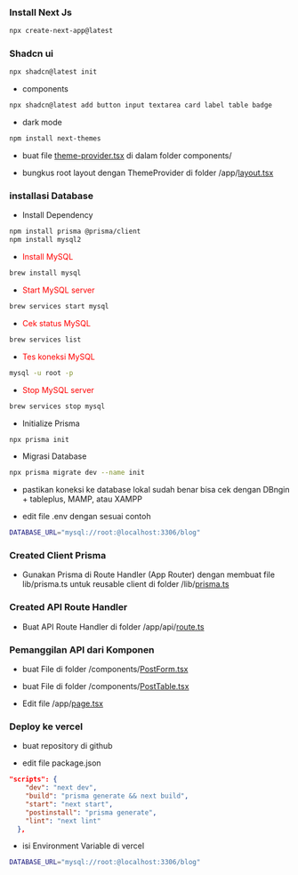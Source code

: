 ### Install Next Js

```bash
npx create-next-app@latest
```

### Shadcn ui

```bash
npx shadcn@latest init
```

- components

```bash
npx shadcn@latest add button input textarea card label table badge
```

- dark mode

```bash
npm install next-themes
```

- buat file [theme-provider.tsx](./components/theme-provider.tsx) di dalam folder components/

- bungkus root layout dengan ThemeProvider di folder /app/[layout.tsx](./app/layout.tsx)

### installasi Database

- Install Dependency

```bash
npm install prisma @prisma/client
npm install mysql2
```

- <span style="color:red">Install MySQL</span>

```bash
brew install mysql
```

- <span style="color:red">Start MySQL server</span>

```bash
brew services start mysql
```

- <span style="color:red">Cek status MySQL</span>

```bash
brew services list
```

- <span style="color:red">Tes koneksi MySQL</span>

```bash
mysql -u root -p
```

- <span style="color:red">Stop MySQL server</span>

```bash
brew services stop mysql
```

- Initialize Prisma

```bash
npx prisma init
```

- Migrasi Database

```bash
npx prisma migrate dev --name init
```

- pastikan koneksi ke database lokal sudah benar
  bisa cek dengan DBngin + tableplus, MAMP, atau XAMPP

- edit file .env dengan sesuai contoh

```bash
DATABASE_URL="mysql://root:@localhost:3306/blog"
```

### Created Client Prisma

- Gunakan Prisma di Route Handler (App Router) dengan membuat file lib/prisma.ts untuk reusable client di folder /lib/[prisma.ts](./lib/prisma.ts)

### Created API Route Handler

- Buat API Route Handler di folder /app/api/[route.ts](./app/api/route.ts)

### Pemanggilan API dari Komponen

- buat File di folder /components/[PostForm.tsx](./components/PostForm.tsx)

- buat File di folder /components/[PostTable.tsx](./components/PostTable.tsx)

- Edit file /app/[page.tsx](./app/page.tsx)

### Deploy ke vercel

- buat repository di github

- edit file package.json

```json
"scripts": {
    "dev": "next dev",
    "build": "prisma generate && next build",
    "start": "next start",
    "postinstall": "prisma generate",
    "lint": "next lint"
  },
```

- isi Environment Variable di vercel

```bash
DATABASE_URL="mysql://root:@localhost:3306/blog"
```
